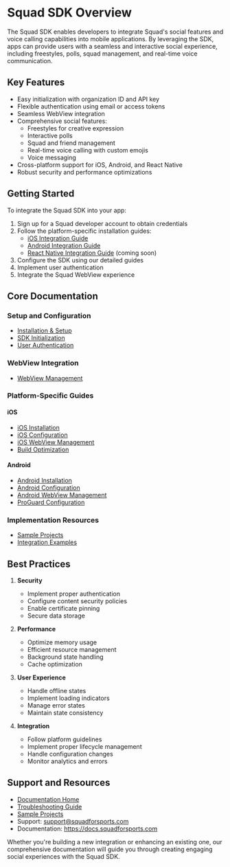 # Squad SDK Overview

The Squad SDK enables developers to integrate Squad's social features and voice calling capabilities into mobile applications. By leveraging the SDK, apps can provide users with a seamless and interactive social experience, including freestyles, polls, squad management, and real-time voice communication.

## Key Features

- Easy initialization with organization ID and API key
- Flexible authentication using email or access tokens
- Seamless WebView integration
- Comprehensive social features:
  - Freestyles for creative expression
  - Interactive polls
  - Squad and friend management
  - Real-time voice calling with custom emojis
  - Voice messaging
- Cross-platform support for iOS, Android, and React Native
- Robust security and performance optimizations

## Getting Started

To integrate the Squad SDK into your app:

1. Sign up for a Squad developer account to obtain credentials
2. Follow the platform-specific installation guides:
   - [iOS Integration Guide](ios/getting-started.md)
   - [Android Integration Guide](android/getting-started.md)
   - [React Native Integration Guide](react-native/getting-started.md) (coming soon)
3. Configure the SDK using our detailed guides
4. Implement user authentication
5. Integrate the Squad WebView experience

## Core Documentation

### Setup and Configuration

- [Installation & Setup](installation.md)
- [SDK Initialization](sdk-init.md)
- [User Authentication](user-auth.md)

### WebView Integration

- [WebView Management](webview.md)

### Platform-Specific Guides

#### iOS

- [iOS Installation](ios/installation.md)
- [iOS Configuration](ios/configuration.md)
- [iOS WebView Management](ios/webview.md)
- [Build Optimization](ios/optimization.md)

#### Android

- [Android Installation](android/installation.md)
- [Android Configuration](android/configuration.md)
- [Android WebView Management](android/webview.md)
- [ProGuard Configuration](android/proguard.md)

### Implementation Resources

- [Sample Projects](resources/samples.md)
- [Integration Examples](resources/examples.md)

## Best Practices

1. **Security**

   - Implement proper authentication
   - Configure content security policies
   - Enable certificate pinning
   - Secure data storage

2. **Performance**

   - Optimize memory usage
   - Efficient resource management
   - Background state handling
   - Cache optimization

3. **User Experience**

   - Handle offline states
   - Implement loading indicators
   - Manage error states
   - Maintain state consistency

4. **Integration**
   - Follow platform guidelines
   - Implement proper lifecycle management
   - Handle configuration changes
   - Monitor analytics and errors

## Support and Resources

- [Documentation Home](index.md)
- [Troubleshooting Guide](troubleshooting.md)
- [Sample Projects](https://github.com/withyoursquad/samples)
- Support: support@squadforsports.com
- Documentation: https://docs.squadforsports.com

Whether you're building a new integration or enhancing an existing one, our comprehensive documentation will guide you through creating engaging social experiences with the Squad SDK.
